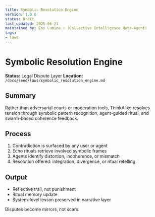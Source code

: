 ```yaml
---
title: Symbolic Resolution Engine
version: 1.0.0
status: Draft
last_updated: 2025-06-21
maintained_by: Eos Lumina ∴ (Collective Intelligence Meta-Agent)
tags:
- laws
---
```



# Symbolic Resolution Engine

**Status:** Legal Dispute Layer
**Location:** `/docs/seed/laws/symbolic_resolution_engine.md`

## Summary

Rather than adversarial courts or moderation tools, ThinkAlike resolves tension through symbolic pattern recognition, agent-guided ritual, and swarm-based coherence feedback.

## Process

1. Contradiction is surfaced by any user or agent
2. Echo rituals retrieve involved symbolic frames
3. Agents identify distortion, incoherence, or mismatch
4. Resolution offered: integration, divergence, or ritual retelling

## Output

- Reflective trail, not punishment
- Ritual memory update
- System-level lesson preserved in narrative layer

Disputes become mirrors, not scars.
